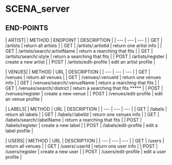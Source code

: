# SCENA_server


## END-POINTS

| ARTIST|
| METHOD | ENDPOINT | DESCRIPTION |
| --- | --- | --- |
| GET | /artists | return all artists |
| GET | /artists/:artistId | return one artist info |
| GET | /artists/search/:artistName | return a rearching that fits |
| GET | /artists/search/:style | return a searching that fits |
| POST | /artists/register | create a new artist |
| POST | /artists/edit-profile | edit an artist profile |


| VENUES|
| METHOD | URL | DESCRIPTION |
| --- | --- | --- |
| GET | /venues | return all venues |
| GET | /venues/:venueId | return one venues info |
| GET | /venues/search/:venueName | return a rearching that fits |
| GET | /venues/search/:district | return a searching that fits ***** |
| POST | /venues/register | create a new venue |
| POST | /venues/edit-profile | edit an venue profile |


| LABELS|
| METHOD | URL | DESCRIPTION |
| --- | --- | --- |
| GET | /labels | return all labels |
| GET | /labels/:labelId | return one venues info |
| GET | /labels/search/:labelName | return a rearching that fits |
| POST | /labels/register | create a new label |
| POST | /labels/edit-profile | edit a label profile |


| USERS|
| METHOD | URL | DESCRIPTION |
| --- | --- | --- |
| GET | /users | return all venues |
| GET | /users/:userId | return one user info |
| POST | /users/register | create a new user |
| POST | /users/edit-profile | edit a user profile |


